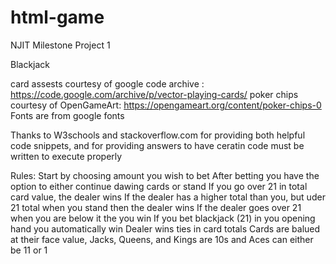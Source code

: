 # html-game
NJIT Milestone Project 1

Blackjack

card assests courtesy of google code archive : https://code.google.com/archive/p/vector-playing-cards/
poker chips courtesy of OpenGameArt: https://opengameart.org/content/poker-chips-0
Fonts are from google fonts

Thanks to W3schools and stackoverflow.com for providing both helpful code snippets, and for providing answers to have ceratin code must be written to execute properly


Rules: 
Start by choosing amount you wish to bet
After betting you have the option to either continue dawing cards or stand
If you go over 21 in total card value, the dealer wins
If the dealer has a higher total than you, but uder 21 total when you stand then the dealer wins
If the dealer goes over 21 when you are below it the you win
If you bet blackjack (21) in you opening hand you automatically win
Dealer wins ties in card totals
Cards are balued at their face value, Jacks, Queens, and Kings are 10s and Aces can either be 11 or 1
